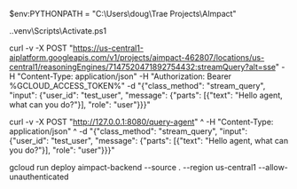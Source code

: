 $env:PYTHONPATH = "C:\Users\doug\Trae Projects\AImpact"

.\.venv\Scripts\Activate.ps1

curl -v -X POST "https://us-central1-aiplatform.googleapis.com/v1/projects/aimpact-462807/locations/us-central1/reasoningEngines/7147520471892754432:streamQuery?alt=sse" -H "Content-Type: application/json" -H "Authorization: Bearer %GCLOUD_ACCESS_TOKEN%" -d "{\"class_method\": \"stream_query\", \"input\": {\"user_id\": \"test_user\", \"message\": {\"parts\": [{\"text\": \"Hello agent, what can you do?\"}], \"role\": \"user\"}}}"

curl -v -X POST "http://127.0.0.1:8080/query-agent" ^
 -H "Content-Type: application/json" ^
 -d "{\"class_method\": \"stream_query\", \"input\": {\"user_id\": \"test_user\", \"message\": {\"parts\": [{\"text\": \"Hello agent, what can you do?\"}], \"role\": \"user\"}}}"

 gcloud run deploy aimpact-backend --source . --region us-central1 --allow-unauthenticated